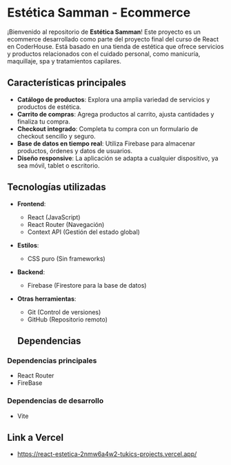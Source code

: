 # Estética Samman - Ecommerce

¡Bienvenido al repositorio de **Estética Samman**! Este proyecto es un ecommerce desarrollado como parte del proyecto final del curso de React en CoderHouse. Está basado en una tienda de estética que ofrece servicios y productos relacionados con el cuidado personal, como manicuría, maquillaje, spa y tratamientos capilares.

## Características principales

- **Catálogo de productos**: Explora una amplia variedad de servicios y productos de estética.
- **Carrito de compras**: Agrega productos al carrito, ajusta cantidades y finaliza tu compra.
- **Checkout integrado**: Completa tu compra con un formulario de checkout sencillo y seguro.
- **Base de datos en tiempo real**: Utiliza Firebase para almacenar productos, órdenes y datos de usuarios.
- **Diseño responsive**: La aplicación se adapta a cualquier dispositivo, ya sea móvil, tablet o escritorio.

## Tecnologías utilizadas

- **Frontend**:
  - React (JavaScript)
  - React Router (Navegación)
  - Context API (Gestión del estado global)
- **Estilos**:
  - CSS puro (Sin frameworks)
- **Backend**:
  - Firebase (Firestore para la base de datos)
- **Otras herramientas**:
  - Git (Control de versiones)
  - GitHub (Repositorio remoto)

  ## Dependencias

### Dependencias principales
- React Router
- FireBase

### Dependencias de desarrollo
- Vite

## Link a Vercel
- https://react-estetica-2nmw6a4w2-tukics-projects.vercel.app/
